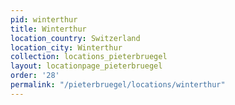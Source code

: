 ```yaml
---
pid: winterthur
title: Winterthur
location_country: Switzerland
location_city: Winterthur
collection: locations_pieterbruegel
layout: locationpage_pieterbruegel
order: '28'
permalink: "/pieterbruegel/locations/winterthur"
---
```

